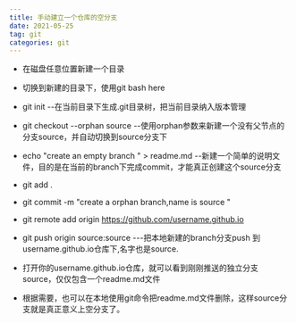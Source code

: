 ```yaml
---
title: 手动建立一个仓库的空分支
date: 2021-05-25
tag: git 
categories: git
---
```




* 在磁盘任意位置新建一个目录

* 切换到新建的目录下，使用git bash here

* git init     --在当前目录下生成.git目录树，把当前目录纳入版本管理

* git checkout --orphan source    --使用orphan参数来新建一个没有父节点的分支source，并自动切换到source分支下

* echo "create an empty branch " > readme.md      --新建一个简单的说明文件，目的是在当前的branch下完成commit，才能真正创建这个source分支

* git add .

* git  commit -m "create a orphan  branch,name is source "

* git remote add origin https://github.com/username.github.io

* git push origin source:source  ---把本地新建的branch分支push 到username.github.io仓库下,名字也是source.

* 打开你的username.github.io仓库，就可以看到刚刚推送的独立分支source，仅仅包含一个readme.md文件

* 根据需要，也可以在本地使用git命令把readme.md文件删除，这样source分支就是真正意义上空分支了。

  

